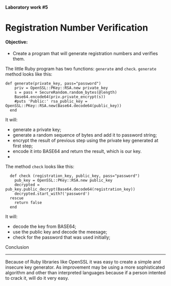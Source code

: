#### Laboratory work #5

Registration Number Verification
================================

#### Objective:
- Create a program that will generate registration numbers and verifies them.

The little Ruby program has two functions: `generate` and `check`. 
`generate` method looks like this:
```
def generate(private_key, pass="password")
    priv = OpenSSL::PKey::RSA.new private_key
    s = pass + SecureRandom.random_bytes(@length)
    Base64.encode64(priv.private_encrypt(s))
    #puts 'Public:' rsa_public_key = OpenSSL::PKey::RSA.new(Base64.decode64(public_key))
  end
```
It will:
- generate a private key;
- generate a random sequence of bytes and add it to password string;
- encrypt the result of previous step using the private key generated at first step;
- encode it into BASE64 and return the result, which is our key.
- 

The method `check` looks like this:
```
  def check (registration_key, public_key, pass="password")
    pub_key = OpenSSL::PKey::RSA.new public_key
    decrypted = pub_key.public_decrypt(Base64.decode64(registration_key))
    decrypted.start_with?('password')
  rescue
    return false
  end
```
It will:
- decode the key from BASE64;
- use the public key and decode the meesage;
- check for the password that was used initially;

Conclusion
__________
  Because of Ruby libraries like OpenSSL it was easy to create a simple and insecure key generator. As improvement may be using a more sophisticated algorithm and other than interpreted languages because if a person intented to crack it, will do it very easy.






